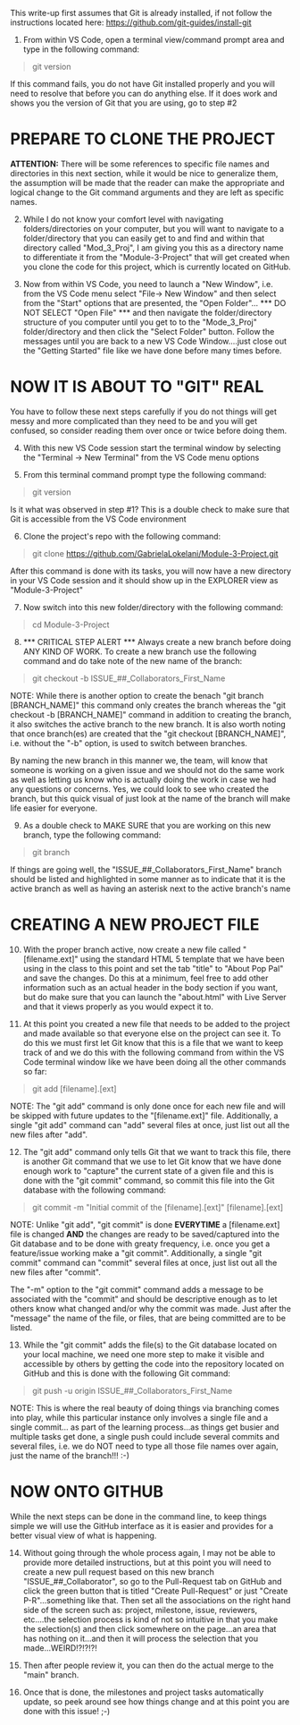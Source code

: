 This write-up first assumes that Git is already installed, if not follow the instructions located here: https://github.com/git-guides/install-git

1) From within VS Code, open a terminal view/command prompt area and type in the following command:

> git version

If this command fails, you do not have Git installed properly and you will need to resolve that before you can do anything else. If it does work and shows you the version of Git that you are using, go to step #2

PREPARE TO CLONE THE PROJECT
============================

**ATTENTION:** There will be some references to specific file names and directories in this next section, while it would be nice to generalize them, the assumption will be made that the reader can make the appropriate and logical change to the Git command arguments and they are left as specific names.

2) While I do not know your comfort level with navigating folders/directories on your computer, but you will want to navigate to a folder/directory that you can easily get to and find and within that directory called "Mod_3_Proj", I am giving you this as a directory name to differentiate it from the "Module-3-Project" that will get created when you clone the code for this project, which is currently located on GitHub.

3) Now from within VS Code, you need to launch a "New Window", i.e. from the VS Code menu select "File-> New Window" and then select from the "Start" options that are presented, the "Open Folder"... *** DO NOT SELECT "Open File" *** and then navigate the folder/directory structure of you computer until you get to to the "Mode_3_Proj" folder/directory and then click the "Select Folder" button. Follow the messages until you are back to a new VS Code Window....just close out the "Getting Started" file like we have done before many times before.

NOW IT IS ABOUT TO "GIT" REAL
=============================
You have to follow these next steps carefully if you do not things will get messy and more complicated than they need to be and you will get confused, so consider reading them over once or twice before doing them. 

4) With this new VS Code session start the terminal window by selecting the "Terminal -> New Terminal" from the VS Code menu options

5) From this terminal command prompt type the following command:

> git version

Is it what was observed in step #1? This is a double check to make sure that Git is accessible from the VS Code environment

6) Clone the project's repo with the following command:

> git clone https://github.com/GabrielaLokelani/Module-3-Project.git

After this command is done with its tasks, you will now have a new directory in your VS Code session and it should show up in the EXPLORER view as "Module-3-Project"

7) Now switch into this new folder/directory with the following command:

> cd Module-3-Project

8) *** CRITICAL STEP ALERT *** Always create a new branch before doing ANY KIND OF WORK. To create a new branch use the following command and do take note of the new name of the branch:

> git checkout -b ISSUE_##_Collaborators_First_Name

NOTE: While there is another option to create the benach "git branch [BRANCH_NAME]" this command only creates the branch whereas the "git checkout -b [BRANCH_NAME]" command in addition to creating the branch, it also switches the active branch to the new branch. It is also worth noting that once branch(es) are created that the "git checkout [BRANCH_NAME]", i.e. without the "-b" option, is used to switch between branches.

By naming the new branch in this manner we, the team, will know that someone is working on a given issue and we should not do the same work as well as letting us know who is actually doing the work in case we had any questions or concerns. Yes, we could look to see who created the branch, but this quick visual of just look at the name of the branch will make life easier for everyone.

9) As a double check to MAKE SURE that you are working on this new branch, type the following command:

> git branch

If things are going well, the "ISSUE_##_Collaborators_First_Name" branch should be listed and highlighted in some manner as to indicate that it is the active branch as well as having an asterisk next to the active branch's name 

CREATING A NEW PROJECT FILE
====================

10) With the proper branch active, now create a new file called "[filename.ext]" using the standard HTML 5 template that we have been using in the class to this point and set the tab "title" to "About Pop Pal" and save the changes. Do this at a minimum, feel free to add other information such as an actual header in the body section if you want, but do make sure that you can launch the "about.html" with Live Server and that it views properly as you would expect it to.

11) At this point you created a new file that needs to be added to the project and made available so that everyone else on the project can see it. To do this we must first let Git know that this is a file that we want to keep track of and we do this with the following command from within the VS Code terminal window like we have been doing all the other commands so far:

> git add [filename].[ext]

NOTE: The "git add" command is only done once for each new file and will be skipped with future updates to the "[filename.ext]" file. Additionally, a single "git add" command can "add" several files at once, just list out all the new files after "add".

12) The "git add" command only tells Git that we want to track this file, there is another Git command that we use to let Git know that we have done enough work to "capture" the current state of a given file and this is done with the "git commit" command, so commit this file into the Git database with the following command:

> git commit -m "Initial commit of the [filename].[ext]" [filename].[ext]

NOTE: Unlike "git add", "git commit" is done **EVERYTIME** a [filename.ext] file is changed **AND** the changes are ready to be saved/captured into the Git database and to be done with greaty frequency, i.e. once you get a feature/issue working make a "git commit". Additionally, a single "git commit" command can "commit" several files at once, just list out all the new files after "commit".

The "-m" option to the "git commit" command adds a message to be associated with the "commit" and should be descriptive enough as to let others know what changed and/or why the commit was made. Just after the "message" the name of the file, or files, that are being committed are to be listed.

13) While the "git commit" adds the file(s) to the Git database located on your local machine, we need one more step to make it visible and accessible by others by getting the code into the repository located on GitHub and this is done with the following Git command:

> git push -u origin ISSUE_##_Collaborators_First_Name

NOTE: This is where the real beauty of doing things via branching comes into play, while this particular instance only involves a single file and a single commit... as part of the learning process...as things get busier and multiple tasks get done, a single push could include several commits and several files, i.e. we do NOT need to type all those file names over again, just the name of the branch!!! :-) 

NOW ONTO GITHUB
=============

While the next steps can be done in the command line, to keep things simple we will use the GitHub interface as it is easier and provides for a better visual view of what is happening.

14) Without going through the whole process again, I may not be able to provide more detailed instructions, but at this point you will need to create a new pull request based on this new branch "ISSUE_##_Collaborator", so go to the Pull-Request tab on GitHub and click the green button that is titled "Create Pull-Request" or just "Create P-R"...something like that. Then set all the associations on the right hand side of the screen such as: project, milestone, issue, reviewers, etc....the selection process is kind of not so intuitive in that you make the selection(s) and then click somewhere on the page...an area that has nothing on it...and then it will process the selection that you made...WEIRD!?!?!?!

15) Then after people review it, you can then do the actual merge to the "main" branch.

16) Once that is done, the milestones and project tasks automatically update, so peek around see how things change and at this point you are done with this issue! ;-)
